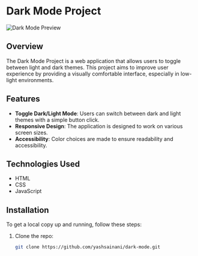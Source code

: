 # Dark Mode Project

![Dark Mode Preview](https://yashsainani.github.io/dark-mode/)

## Overview

The Dark Mode Project is a web application that allows users to toggle between light and dark themes. This project aims to improve user experience by providing a visually comfortable interface, especially in low-light environments.

## Features

- **Toggle Dark/Light Mode**: Users can switch between dark and light themes with a simple button click.
- **Responsive Design**: The application is designed to work on various screen sizes.
- **Accessibility**: Color choices are made to ensure readability and accessibility.

## Technologies Used

- HTML
- CSS
- JavaScript

## Installation

To get a local copy up and running, follow these steps:

1. Clone the repo:
   ```bash
   git clone https://github.com/yashsainani/dark-mode.git
